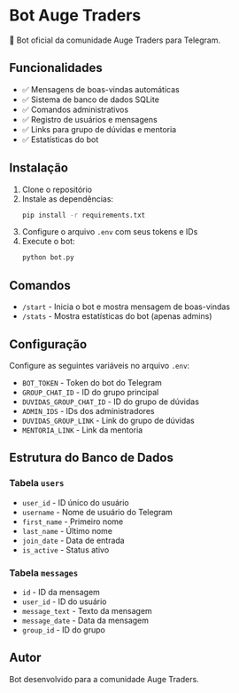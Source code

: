 # Bot Auge Traders

🎯 Bot oficial da comunidade Auge Traders para Telegram.

## Funcionalidades

- ✅ Mensagens de boas-vindas automáticas
- ✅ Sistema de banco de dados SQLite
- ✅ Comandos administrativos
- ✅ Registro de usuários e mensagens
- ✅ Links para grupo de dúvidas e mentoria
- ✅ Estatísticas do bot

## Instalação

1. Clone o repositório
2. Instale as dependências:
   ```bash
   pip install -r requirements.txt
   ```
3. Configure o arquivo `.env` com seus tokens e IDs
4. Execute o bot:
   ```bash
   python bot.py
   ```

## Comandos

- `/start` - Inicia o bot e mostra mensagem de boas-vindas
- `/stats` - Mostra estatísticas do bot (apenas admins)

## Configuração

Configure as seguintes variáveis no arquivo `.env`:

- `BOT_TOKEN` - Token do bot do Telegram
- `GROUP_CHAT_ID` - ID do grupo principal
- `DUVIDAS_GROUP_CHAT_ID` - ID do grupo de dúvidas
- `ADMIN_IDS` - IDs dos administradores
- `DUVIDAS_GROUP_LINK` - Link do grupo de dúvidas
- `MENTORIA_LINK` - Link da mentoria

## Estrutura do Banco de Dados

### Tabela `users`
- `user_id` - ID único do usuário
- `username` - Nome de usuário do Telegram
- `first_name` - Primeiro nome
- `last_name` - Último nome
- `join_date` - Data de entrada
- `is_active` - Status ativo

### Tabela `messages`
- `id` - ID da mensagem
- `user_id` - ID do usuário
- `message_text` - Texto da mensagem
- `message_date` - Data da mensagem
- `group_id` - ID do grupo

## Autor

Bot desenvolvido para a comunidade Auge Traders.